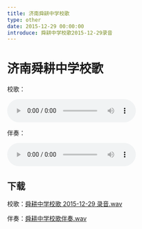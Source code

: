 ```yaml
---
title: 济南舜耕中学校歌
type: other
date: 2015-12-29 00:00:00
introduce: 舜耕中学校歌2015-12-29录音
---
```


# 济南舜耕中学校歌

校歌：

<audio src="舜耕中学校歌2015-12-29录音.wav" preload="auto" controls></audio>

伴奏：

<audio src="舜耕中学校歌伴奏.wav" preload="auto" controls></audio>

## 下载

校歌：[舜耕中学校歌 2015-12-29 录音.wav](舜耕中学校歌2015-12-29录音.wav)

伴奏：[舜耕中学校歌伴奏.wav](舜耕中学校歌伴奏.wav)
